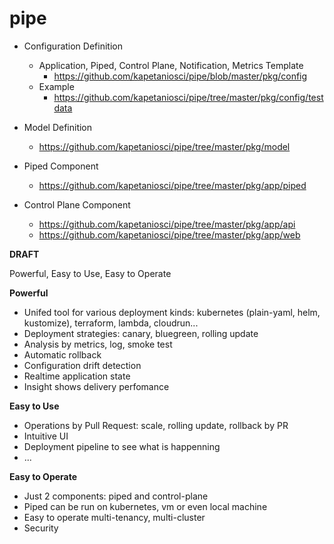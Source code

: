 # pipe

- Configuration Definition
    - Application, Piped, Control Plane, Notification, Metrics Template
        - https://github.com/kapetaniosci/pipe/blob/master/pkg/config
    - Example
        - https://github.com/kapetaniosci/pipe/tree/master/pkg/config/testdata

- Model Definition
    - https://github.com/kapetaniosci/pipe/tree/master/pkg/model

- Piped Component
    - https://github.com/kapetaniosci/pipe/tree/master/pkg/app/piped

- Control Plane Component
    - https://github.com/kapetaniosci/pipe/tree/master/pkg/app/api
    - https://github.com/kapetaniosci/pipe/tree/master/pkg/app/web


**DRAFT**

Powerful, Easy to Use, Easy to Operate

**Powerful**
- Unifed tool for various deployment kinds: kubernetes (plain-yaml, helm, kustomize), terraform, lambda, cloudrun...
- Deployment strategies: canary, bluegreen, rolling update
- Analysis by metrics, log, smoke test
- Automatic rollback
- Configuration drift detection
- Realtime application state
- Insight shows delivery perfomance

**Easy to Use**
- Operations by Pull Request: scale, rolling update, rollback by PR
- Intuitive UI
- Deployment pipeline to see what is happenning
- ...

**Easy to Operate**
- Just 2 components: piped and control-plane
- Piped can be run on kubernetes, vm or even local machine
- Easy to operate multi-tenancy, multi-cluster
- Security
